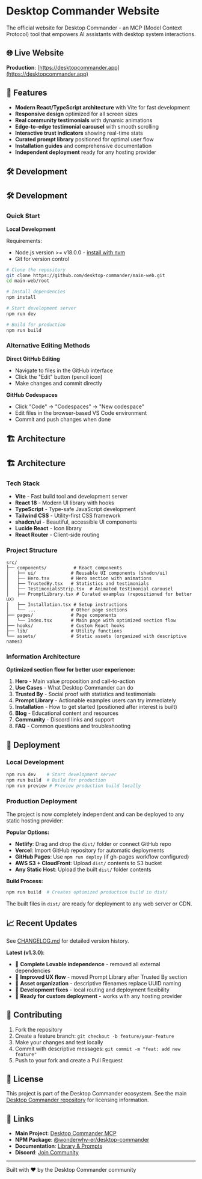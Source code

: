 # Desktop Commander Website

The official website for Desktop Commander - an MCP (Model Context Protocol) tool that empowers AI assistants with desktop system interactions.

## 🌐 Live Website

**Production**: [https://desktopcommander.app](https://desktopcommander.app)

## 🚀 Features

- **Modern React/TypeScript architecture** with Vite for fast development
- **Responsive design** optimized for all screen sizes
- **Real community testimonials** with dynamic animations
- **Edge-to-edge testimonial carousel** with smooth scrolling
- **Interactive trust indicators** showing real-time stats
- **Curated prompt library** positioned for optimal user flow
- **Installation guides** and comprehensive documentation
- **Independent deployment** ready for any hosting provider

## 🛠️ Development

## 🛠️ Development

### Quick Start

**Local Development**

Requirements:
* Node.js version >= v18.0.0 - [install with nvm](https://github.com/nvm-sh/nvm#installing-and-updating)
* Git for version control

```bash
# Clone the repository
git clone https://github.com/desktop-commander/main-web.git
cd main-web/root

# Install dependencies
npm install

# Start development server
npm run dev

# Build for production
npm run build
```

### Alternative Editing Methods

**Direct GitHub Editing**
- Navigate to files in the GitHub interface
- Click the "Edit" button (pencil icon)
- Make changes and commit directly

**GitHub Codespaces**
- Click "Code" → "Codespaces" → "New codespace"
- Edit files in the browser-based VS Code environment
- Commit and push changes when done

## 🏗️ Architecture

## 🏗️ Architecture

### Tech Stack

- **Vite** - Fast build tool and development server
- **React 18** - Modern UI library with hooks
- **TypeScript** - Type-safe JavaScript development
- **Tailwind CSS** - Utility-first CSS framework
- **shadcn/ui** - Beautiful, accessible UI components
- **Lucide React** - Icon library
- **React Router** - Client-side routing

### Project Structure

```
src/
├── components/          # React components
│   ├── ui/             # Reusable UI components (shadcn/ui)
│   ├── Hero.tsx        # Hero section with animations
│   ├── TrustedBy.tsx   # Statistics and testimonials
│   ├── TestimonialsStrip.tsx  # Animated testimonial carousel
│   ├── PromptLibrary.tsx # Curated examples (repositioned for better UX)
│   ├── Installation.tsx # Setup instructions
│   └── ...             # Other page sections
├── pages/              # Page components
│   └── Index.tsx       # Main page with optimized section flow
├── hooks/              # Custom React hooks
├── lib/                # Utility functions
└── assets/             # Static assets (organized with descriptive names)
```

### Information Architecture

**Optimized section flow for better user experience:**
1. **Hero** - Main value proposition and call-to-action
2. **Use Cases** - What Desktop Commander can do
3. **Trusted By** - Social proof with statistics and testimonials
4. **Prompt Library** - Actionable examples users can try immediately
5. **Installation** - How to get started (positioned after interest is built)
6. **Blog** - Educational content and resources
7. **Community** - Discord links and support
8. **FAQ** - Common questions and troubleshooting

## 🚀 Deployment

### Local Development
```bash
npm run dev    # Start development server
npm run build  # Build for production
npm run preview # Preview production build locally
```

### Production Deployment
The project is now completely independent and can be deployed to any static hosting provider:

**Popular Options:**
- **Netlify**: Drag and drop the `dist/` folder or connect GitHub repo
- **Vercel**: Import GitHub repository for automatic deployments  
- **GitHub Pages**: Use `npm run deploy` (if gh-pages workflow configured)
- **AWS S3 + CloudFront**: Upload `dist/` contents to S3 bucket
- **Any Static Host**: Upload the built `dist/` folder contents

**Build Process:**
```bash
npm run build  # Creates optimized production build in dist/
```

The built files in `dist/` are ready for deployment to any web server or CDN.

## 📈 Recent Updates

See [CHANGELOG.md](./CHANGELOG.md) for detailed version history.

**Latest (v1.3.0)**:
- 🧹 **Complete Lovable independence** - removed all external dependencies
- 🎨 **Improved UX flow** - moved Prompt Library after Trusted By section
- 📁 **Asset organization** - descriptive filenames replace UUID naming
- 🔧 **Development fixes** - local routing and deployment flexibility
- 🚀 **Ready for custom deployment** - works with any hosting provider

## 🤝 Contributing

1. Fork the repository
2. Create a feature branch: `git checkout -b feature/your-feature`
3. Make your changes and test locally
4. Commit with descriptive messages: `git commit -m "feat: add new feature"`
5. Push to your fork and create a Pull Request

## 📝 License

This project is part of the Desktop Commander ecosystem. See the main [Desktop Commander repository](https://github.com/wonderwhy-er/DesktopCommanderMCP) for licensing information.

## 🔗 Links

- **Main Project**: [Desktop Commander MCP](https://github.com/wonderwhy-er/DesktopCommanderMCP)
- **NPM Package**: [@wonderwhy-er/desktop-commander](https://www.npmjs.com/package/@wonderwhy-er/desktop-commander)
- **Documentation**: [Library & Prompts](https://library.desktopcommander.app/)
- **Discord**: [Join Community](https://discord.gg/kQ27sNnZr7)

---

Built with ❤️ by the Desktop Commander community
